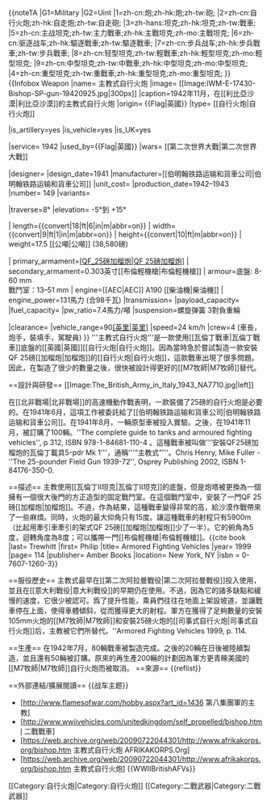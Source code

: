 {{noteTA
|G1=Military
|G2=Uint
|1=zh-cn:炮;zh-hk:炮;zh-tw:砲;
|2=zh-cn:自行火炮;zh-hk:自走炮;zh-tw:自走砲;
|3=zh-hans:坦克;zh-hk:坦克;zh-tw:戰車;
|5=zh-cn:主战坦克;zh-tw:主力戰車;zh-hk:主戰坦克;zh-mo:主戰坦克;
|6=zh-cn:驱逐战车;zh-hk:驅逐戰車;zh-tw:驅逐戰車;
|7=zh-cn:步兵战车;zh-hk:步兵戰車;zh-tw:步兵戰車;
|8=zh-cn:轻型坦克;zh-tw:輕戰車;zh-hk:輕型坦克;zh-mo:輕型坦克;
|9=zh-cn:中型坦克;zh-tw:中戰車;zh-hk:中型坦克;zh-mo:中型坦克;
|4=zh-cn:重型坦克;zh-tw:重戰車;zh-hk:重型坦克;zh-mo:重型坦克;
}}
{{Infobox Weapon
|name= 主教式自行火炮
|image= [[Image:IWM-E-17430-Bishop-SP-gun-19420925.jpg|300px]]
|caption=1942年11月，在[[利比亞沙漠|利比亞沙漠]]的主教式自行火炮
|origin= {{Flag|英國}}
|type= [[自行火炮|自行火炮]]
<!-- Type selection -->
|is_artillery=yes
|is_vehicle=yes
|is_UK=yes
<!-- Service history -->
|service= 1942
|used_by={{Flag|英國}}
|wars= [[第二次世界大戰|第二次世界大戰]]
<!-- Production history -->
|designer=
|design_date=1941
|manufacturer=[[伯明翰铁路运输和貨車公司|伯明翰铁路运输和貨車公司]]
|unit_cost=
|production_date=1942–1943
|number= 149
|variants=

|traverse=8°
|elevation= -5°到 +15°

<!-- General specifications -->
|       length={{convert|18|ft|6|in|m|abbr=on}}
|        width={{convert|9|ft|1|in|m|abbr=on}}
|       height={{convert|10|ft|m|abbr=on}}
|       weight=17.5 [[公噸|公噸]] (38,580磅)
<!-- Vehicle/missile specifications -->
|      primary_armament=[[QF_25磅加榴炮|QF 25磅加榴炮]](備彈量32發)
|    secondary_armament=0.303英寸[[布倫輕機槍|布倫輕機槍]]
|       armour=底盤: 8-60 mm<br> 戰鬥室：13–51 mm
|       engine=[[AEC|AEC]] A190 [[柴油機|柴油機]]
| engine_power=131馬力 (合98千瓦)
|transmission=
|payload_capacity=
|fuel_capacity=
|pw_ratio=7.4馬力/噸
|suspension=螺旋弹簧 3對負重輪

|clearance=
|vehicle_range=90[[英里|英里]](145千米)
|speed=24 km/h
|crew=4 (車長，炮手，裝填手，駕駛員)
}}
'''主教式自行火炮'''是一款使用[[瓦倫丁戰車|瓦倫丁戰車]]底盤的[[英國|英國]][[自行火炮|自行火炮]]。因為當時急於嘗試製造一款安裝QF 25磅[[加榴炮|加榴炮]]的[[自行火炮|自行火炮]]，這款戰車出現了很多問題。因此，在製造了很少的數量之後，很快被設計得更好的[[M7牧師|M7牧師]]替代。

==設計與研發==
[[Image:The_British_Army_in_Italy_1943_NA7710.jpg|left]]

在[[北非戰場|北非戰場]]的高速機動作戰表明，一款裝備了25磅的自行火炮是必要的。在1941年6月，這項工作被委託給了[[伯明翰铁路运输和貨車公司|伯明翰铁路运输和貨車公司]]。在1941年8月，一輛原型車被投入實驗。之後，在1941年11月，被訂購了100輛。<ref name="Complete312">''The complete guide to tanks and armoured fighting vehicles'', p 312, ISBN 978-1-84681-110-4</ref> 。這種戰車被叫做'''安裝QF25磅加榴炮的瓦倫丁載具5-pdr Mk 1'''，通稱'''“主教式”'''。<ref>Chris Henry, Mike Fuller - ''The 25-pounder Field Gun 1939-72'', Osprey Publishing 2002, ISBN 1-84176-350-0.</ref>

==描述==
主教使用[[瓦倫丁II坦克|瓦倫丁II坦克]]的底盤，但是炮塔被更換為一個擁有一個很大後門的方正造型的固定戰鬥室。在這個戰鬥室中，安裝了一門QF 25磅[[加榴炮|加榴炮]]。不過，作為結果，這種戰車變得非常的高，給沙漠作戰帶來了一些麻煩。同時，火炮的最大仰角只有15度。讓這種戰車的射程只有5900m（比起用牽引車牽引的架式QF 25磅[[加榴炮|加榴炮]]少了一半）。它的俯角為5度，迴轉角度為8度；可以攜帶一門[[布倫輕機槍|布倫輕機槍]]。<ref>{{cite book |last= Trewhitt |first= Philip |title= Armored Fighting Vehicles |year= 1999 |page= 114 |publisher= Amber Books |location= New York, NY |isbn = 0-7607-1260-3}}</ref>

==服役歷史==
主教式最早在[[第二次阿拉曼戰役|第二次阿拉曼戰役]]投入使用，並且在[[意大利戰役|意大利戰役]]的早期仍在使用。不過，因為它的諸多缺點和緩慢的速度，它很少被認可。爲了提升性能，乘員們往往在地面上架設坡道，並讓戰車停在上面，使得車體傾斜，從而獲得更大的射程。軍方在獲得了足夠數量的安裝105mm火炮的[[M7牧師|M7牧師]]和安裝25磅火炮的[[司事式自行火炮|司事式自行火炮]]后，主教被它們所替代。<ref>''Armored Fighting Vehicles 1999, p. 114.</ref>

==生產==
在1942年7月，80輛戰車被製造完成。之後的20輛在日後被陸續製造，並且還有50輛被訂購。原來的再生產200輛的計劃因為軍方更青睞美國的[[M7牧師|M7牧師]]自行火炮而被取消。<ref name="Complete312"/>
==來源==
{{reflist}}

==外部連結/擴展閱讀==
{{战车主题}}
* [http://www.flamesofwar.com/hobby.aspx?art_id=1436 第八集團軍的主教]
* [http://www.wwiivehicles.com/unitedkingdom/self_propelled/bishop.html 二戰戰車]
* [https://web.archive.org/web/20090722044301/http://www.afrikakorps.org/bishop.htm 主教式自行火炮 AFRIKAKORPS.Org]
* [https://web.archive.org/web/20090722044301/http://www.afrikakorps.org/bishop.htm 主教式自行火炮]
{{WWIIBritishAFVs}}


[[Category:自行火炮|Category:自行火炮]]
[[Category:二戰武器|Category:二戰武器]]